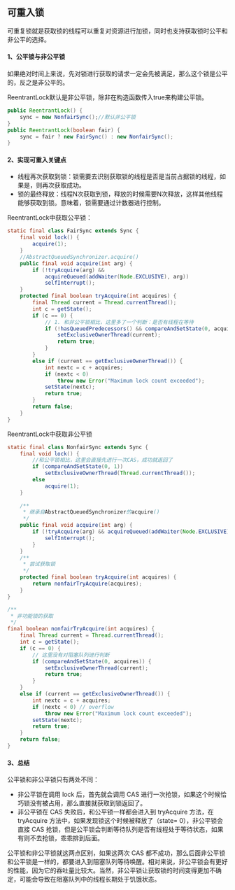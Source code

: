 ## 可重入锁

可重复锁就是获取锁的线程可以重复对资源进行加锁，同时也支持获取锁时公平和非公平的选择。

#### 1、公平锁与非公平锁

如果绝对时间上来说，先对锁进行获取的请求一定会先被满足，那么这个锁是公平的，反之是非公平的。

ReentrantLock默认是非公平锁，除非在构造函数传入true来构建公平锁。

```java
public ReentrantLock() {
    sync = new NonfairSync();//默认非公平锁
}
public ReentrantLock(boolean fair) {
    sync = fair ? new FairSync() : new NonfairSync();
}
```

#### 2、实现可重入关键点

- 线程再次获取到锁：锁需要去识别获取锁的线程是否是当前占据锁的线程，如果是，则再次获取成功。
- 锁的最终释放：线程N次获取到锁，释放的时候需要N次释放，这样其他线程能够获取到锁。意味着，锁需要通过计数器进行控制。

ReentrantLock中获取公平锁：

```java
static final class FairSync extends Sync {
    final void lock() {
        acquire(1);
    }
    //AbstractQueuedSynchronizer.acquire()
    public final void acquire(int arg) {
        if (!tryAcquire(arg) &&
            acquireQueued(addWaiter(Node.EXCLUSIVE), arg))
            selfInterrupt();
    }
    protected final boolean tryAcquire(int acquires) {
        final Thread current = Thread.currentThread();
        int c = getState();
        if (c == 0) {
            // 1. 和非公平锁相比，这里多了一个判断：是否有线程在等待
            if (!hasQueuedPredecessors() && compareAndSetState(0, acquires)) {
                setExclusiveOwnerThread(current);
                return true;
            }
        }
        else if (current == getExclusiveOwnerThread()) {
            int nextc = c + acquires;
            if (nextc < 0)
                throw new Error("Maximum lock count exceeded");
            setState(nextc);
            return true;
        }
        return false;
    }
}
```

ReentrantLock中获取非公平锁

```java
static final class NonfairSync extends Sync {
    final void lock() {
        //和公平锁相比，这里会直接先进行一次CAS，成功就返回了
        if (compareAndSetState(0, 1))
            setExclusiveOwnerThread(Thread.currentThread());
        else
            acquire(1);
    }
    
    /**
     * 继承自AbstractQueuedSynchronizer的acquire()
     */
    public final void acquire(int arg) {
        if (!tryAcquire(arg) && acquireQueued(addWaiter(Node.EXCLUSIVE), arg)){
            selfInterrupt();
        }
    }
    /**
     * 尝试获取锁
     */
    protected final boolean tryAcquire(int acquires) {
        return nonfairTryAcquire(acquires);
    }
}

/**
 * 非功能锁的获取
 */
final boolean nonfairTryAcquire(int acquires) {
    final Thread current = Thread.currentThread();
    int c = getState();
    if (c == 0) {
        // 这里没有对阻塞队列进行判断
        if (compareAndSetState(0, acquires)) {
            setExclusiveOwnerThread(current);
            return true;
        }
    }
    else if (current == getExclusiveOwnerThread()) {
        int nextc = c + acquires;
        if (nextc < 0) // overflow
            throw new Error("Maximum lock count exceeded");
        setState(nextc);
        return true;
    }
    return false;
}
```

#### 3、总结

公平锁和非公平锁只有两处不同：

- 非公平锁在调用 lock 后，首先就会调用 CAS 进行一次抢锁，如果这个时候恰巧锁没有被占用，那么直接就获取到锁返回了。
- 非公平锁在 CAS 失败后，和公平锁一样都会进入到 tryAcquire 方法，在 tryAcquire 方法中，如果发现锁这个时候被释放了（state= 0），非公平锁会直接 CAS 抢锁，但是公平锁会判断等待队列是否有线程处于等待状态，如果有则不去抢锁，乖乖排到后面。

公平锁和非公平锁就这两点区别，如果这两次 CAS 都不成功，那么后面非公平锁和公平锁是一样的，都要进入到阻塞队列等待唤醒。相对来说，非公平锁会有更好的性能，因为它的吞吐量比较大。当然，非公平锁让获取锁的时间变得更加不确定，可能会导致在阻塞队列中的线程长期处于饥饿状态。

